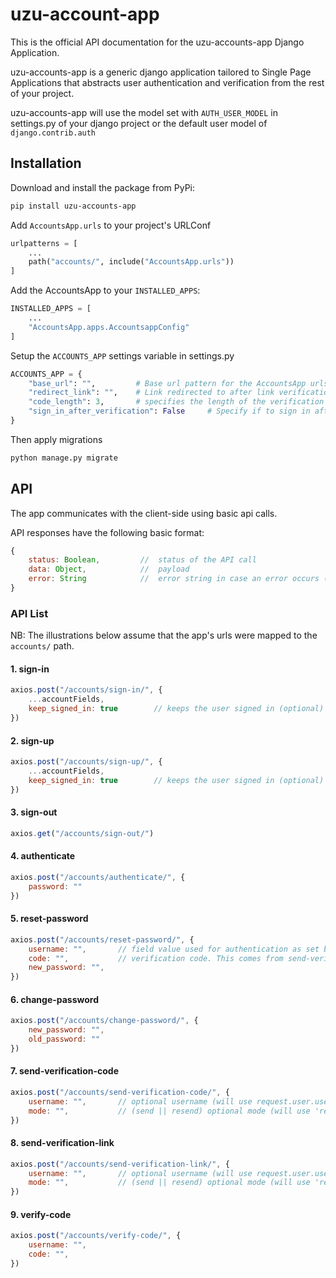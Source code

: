 # uzu-account-app

This is the official API documentation for the uzu-accounts-app Django Application.

uzu-accounts-app is a generic django application tailored to Single Page Applications that abstracts user authentication and verification from the rest of your project.

uzu-accounts-app will use the model set with `AUTH_USER_MODEL` in settings.py of your django project or the default user model of `django.contrib.auth`


## Installation

Download and install the package from PyPi:
````bash
pip install uzu-accounts-app
````

Add `AccountsApp.urls` to your project's URLConf
````Python
urlpatterns = [
	...
	path("accounts/", include("AccountsApp.urls"))
]
````

Add the AccountsApp to your `INSTALLED_APPS`:
````Python
INSTALLED_APPS = [
	...
	"AccountsApp.apps.AccountsappConfig"
]
````

Setup the `ACCOUNTS_APP` settings variable in settings.py
````Python
ACCOUNTS_APP = {
	"base_url": "",			# Base url pattern for the AccountsApp urls
	"redirect_link": "", 	# Link redirected to after link verification 
	"code_length": 3, 		# specifies the length of the verification code
	"sign_in_after_verification": False		# Specify if to sign in after verification is successful
}
````

Then apply migrations

````Bash
python manage.py migrate
````
## API 
The app communicates with the client-side using basic api calls. 

API responses have the following basic format:
````javascript
{
	status: Boolean,         //  status of the API call
	data: Object,  			 //  payload
	error: String            //  error string in case an error occurs (status == False)
}
````


### API List

NB: The illustrations below assume that the app's urls were mapped to the `accounts/` path.

#### 1. sign-in

````javascript
axios.post("/accounts/sign-in/", {
	...accountFields,
	keep_signed_in: true 		// keeps the user signed in (optional)
})
````


#### 2. sign-up

````javascript
axios.post("/accounts/sign-up/", {
	...accountFields,
	keep_signed_in: true 		// keeps the user signed in (optional)
})
````


#### 3. sign-out
````javascript
axios.get("/accounts/sign-out/")
````


#### 4. authenticate
````javascript
axios.post("/accounts/authenticate/", {
	password: ""
})
````


#### 5. reset-password
````javascript
axios.post("/accounts/reset-password/", {
	username: "",		// field value used for authentication as set by user_model.USERNAME_FIELD
	code: "",			// verification code. This comes from send-verification-code 
	new_password: "",
})
````


#### 6. change-password
````javascript
axios.post("/accounts/change-password/", {
	new_password: "",
	old_password: ""
})
````

#### 7. send-verification-code
````javascript
axios.post("/accounts/send-verification-code/", {
	username: "",		// optional username (will use request.user.username if a user is signed in when this field is not specified. Fails otherwise)
	mode: "",			// (send || resend) optional mode (will use 'resend' by default, if set to 'send', the verification code is updated before sending) 
})
````

#### 8. send-verification-link
````javascript
axios.post("/accounts/send-verification-link/", {
	username: "",		// optional username (will use request.user.username if a user is signed in when this field is not specified. Fails otherwise)
	mode: "",			// (send || resend) optional mode (will use 'resend' by default, if set to 'send', the verification code is updated before sending) 
})
````

#### 9. verify-code
````javascript
axios.post("/accounts/verify-code/", {
	username: "",		
	code: "",			
})
````